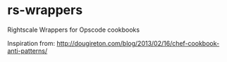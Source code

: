 rs-wrappers
===========

Rightscale Wrappers for Opscode cookbooks

Inspiration from: http://dougireton.com/blog/2013/02/16/chef-cookbook-anti-patterns/
